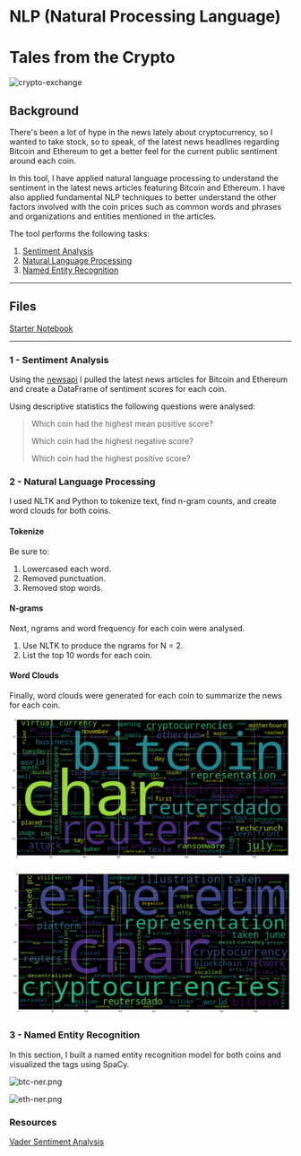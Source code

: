 # NLP (Natural Processing Language)
# Tales from the Crypto

![crypto-exchange](https://user-images.githubusercontent.com/83671629/128265537-0bdb02c0-4f4c-43ce-bae2-cb3155371da1.jpg)


## Background

There's been a lot of hype in the news lately about cryptocurrency, so I wanted to take stock, so to speak, of the latest news headlines regarding Bitcoin and Ethereum to get a better feel for the current public sentiment around each coin.

In this tool, I have applied natural language processing to understand the sentiment in the latest news articles featuring Bitcoin and Ethereum. I have also applied fundamental NLP techniques to better understand the other factors involved with the coin prices such as common words and phrases and organizations and entities mentioned in the articles.

The tool performs the following tasks:

1. [Sentiment Analysis](#1---Sentiment-Analysis)
2. [Natural Language Processing](#2---Natural-Language-Processing)
3. [Named Entity Recognition](#3---Named-Entity-Recognition)

---

## Files

[Starter Notebook](crypto_sentiment.ipynb)

---

### 1 - Sentiment Analysis

Using the [newsapi](https://newsapi.org/) I pulled the latest news articles for Bitcoin and Ethereum and create a DataFrame of sentiment scores for each coin.

Using descriptive statistics the following questions were analysed:

> Which coin had the highest mean positive score?
>
> Which coin had the highest negative score?
>
> Which coin had the highest positive score?



### 2 - Natural Language Processing

I used NLTK and Python to tokenize text, find n-gram counts, and create word clouds for both coins. 

#### Tokenize

Be sure to:

1. Lowercased each word.
2. Removed punctuation.
3. Removed stop words.

#### N-grams

Next,  ngrams and word frequency for each coin were analysed.

1. Use NLTK to produce the ngrams for N = 2.
2. List the top 10 words for each coin.

#### Word Clouds

Finally, word clouds were generated for each coin to summarize the news for each coin.

![btc-word-cloud.png](btc.png)

![eth-word-cloud.png](eth.png)


### 3 - Named Entity Recognition

In this section, I built a named entity recognition model for both coins and visualized the tags using SpaCy.

![btc-ner.png](btc-ner.png)

![eth-ner.png](eth-ner.png)



### Resources

[Vader Sentiment Analysis](http://www.nltk.org/howto/sentiment.html)
